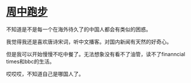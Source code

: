 # [周中跑步](https://github.com/cufezhusy/cufezhusy.github.io/issues/5)

不知道是不是每一个在海外待久了的中国人都会有类似的困惑。

我觉得我还是喜欢唐诗宋词，听中文播客。对国内新闻有天然的好奇心。

但是我可以开始慢慢不吃中餐了。无法想象没有看不了油管，读不了finanncial times和bbc的生活。

哎哎哎，不知道自己是哪国人了。


